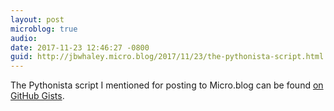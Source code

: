 ```yaml
---
layout: post
microblog: true
audio: 
date: 2017-11-23 12:46:27 -0800
guid: http://jbwhaley.micro.blog/2017/11/23/the-pythonista-script.html
---
```

The Pythonista script I mentioned for posting to Micro.blog can be found [on GitHub Gists](https://gist.github.com/jbwhaley/126ddcd807bf5ff95909a78d863e1e6d).
